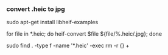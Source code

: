 ### convert .heic to jpg

sudo apt-get install libheif-examples

for file in *.heic; do heif-convert $file ${file/%.heic/.jpg}; done

sudo find . -type f -name '*.heic' -exec rm -r {} +

